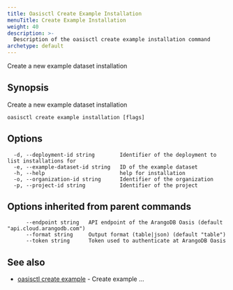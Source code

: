 ```yaml
---
title: Oasisctl Create Example Installation
menuTitle: Create Example Installation
weight: 40
description: >-
  Description of the oasisctl create example installation command
archetype: default
---
```

Create a new example dataset installation

## Synopsis

Create a new example dataset installation

```
oasisctl create example installation [flags]
```

## Options

```
  -d, --deployment-id string        Identifier of the deployment to list installations for
  -e, --example-dataset-id string   ID of the example dataset
  -h, --help                        help for installation
  -o, --organization-id string      Identifier of the organization
  -p, --project-id string           Identifier of the project
```

## Options inherited from parent commands

```
      --endpoint string   API endpoint of the ArangoDB Oasis (default "api.cloud.arangodb.com")
      --format string     Output format (table|json) (default "table")
      --token string      Token used to authenticate at ArangoDB Oasis
```

## See also

* [oasisctl create example](create-example.md)	 - Create example ...

